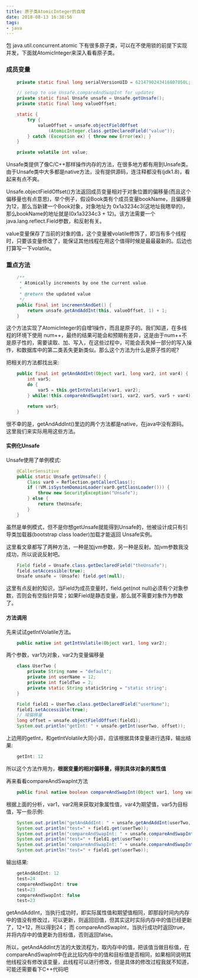 ```yaml
---
title: 原子类AtomicInteger的自增
date: 2018-08-13 16:38:56
tags:
- java
---
```


包 java.util.concurrent.atomic 下有很多原子类，可以在不使用锁的前提下实现并发，下面就AtomicInteger来深入看看原子类。

<!--more-->

### 成员变量
``` java
	private static final long serialVersionUID = 6214790243416807050L;

    // setup to use Unsafe.compareAndSwapInt for updates
    private static final Unsafe unsafe = Unsafe.getUnsafe();
    private static final long valueOffset;

    static {
        try {
            valueOffset = unsafe.objectFieldOffset
                (AtomicInteger.class.getDeclaredField("value"));
        } catch (Exception ex) { throw new Error(ex); }
    }

    private volatile int value;
```
Unsafe类提供了像C/C++那样操作内存的方法，在很多地方都有用到Unsafe类。由于Unsafe类中大多都是native方法，没有提供源码，连注释都没有(jdk1.8)，看起来有点不爽。

Unsafe.objectFieldOffset()方法返回成员变量相对于对象位置的偏移量(而且这个偏移量也有点意思)，举个例子，假设Book类有个成员变量bookName，且偏移量为12，那么当新建一个Book对象，对象地址为 0x1a3234c3(这地址我瞎举的)，那么bookName的地址就是(0x1a3234c3 + 12)。该方法需要一个java.lang.reflect.Field参数，和反射有关。

value变量保存了当前的对象的值，这个变量被volatile修饰了，即当有多个线程时，只要该变量修改了，能保证其他线程在用这个值得时候是最最最新的。后边也打算写一下volatile。

### 重点方法

``` java
	/**
     * Atomically increments by one the current value.
     *
     * @return the updated value
     */
    public final int incrementAndGet() {
        return unsafe.getAndAddInt(this, valueOffset, 1) + 1;
    }
```
这个方法实现了AtomicInteger的自增1操作，而且是原子的。我们知道，在多线程的环境下使用 num++，最终的结果可能会和预期有差异，这是由于num++不是原子性的，需要读取、加、写入，在这些过程中，可能会丢失掉一部分的写入操作，和数据库中的第二类丢失更新类似。那么这个方法为什么是原子性的呢? 

把相关的方法都找出来:
``` java
	public final int getAndAddInt(Object var1, long var2, int var4) {
        int var5;
        do {
            var5 = this.getIntVolatile(var1, var2);
        } while(!this.compareAndSwapInt(var1, var2, var5, var5 + var4));

        return var5;
    }
```
很不幸的是，getAndAddInt()里边的两个方法都是native，在java中没有源码。这里我们来实际用用这些方法。

#### 实例化Unsafe
Unsafe使用了单例模式:

``` java
	@CallerSensitive
    public static Unsafe getUnsafe() {
        Class var0 = Reflection.getCallerClass();
        if (!VM.isSystemDomainLoader(var0.getClassLoader())) {
            throw new SecurityException("Unsafe");
        } else {
            return theUnsafe;
        }
    }
```
虽然是单例模式，但不是你想getUnsafe就能得到Unsafe的，他被设计成只有引导类加载器(bootstrap class loader)加载才能返回 Unsafe实例。

这里看文章都写了两种方法，一种是加jvm参数，另一种是反射。加jvm参数我没成功，所以说说反射吧。

``` java
	Field field = Unsafe.class.getDeclaredField("theUnsafe");
	field.setAccessible(true);
	Unsafe unsafe = (Unsafe) field.get(null);
```
这里有点反射的知识，当Field为成员变量时，field.get(not null)必须有个对象参数，否则会有空指针异常；如果Field是静态变量，那么就不需要对象作为参数了。

#### 方法调用
先来试试getIntVolatile方法。

``` java
	public native int getIntVolatile(Object var1, long var2);
```
两个参数，var1为对象，var2为变量偏移量

``` java
	class UserTwo {
		private String name = "default";
		private int userName = 12;
		private int fieldTwo = 2;
		private static String staticString = "static string";
	}

	Field field1 = UserTwo.class.getDeclaredField("userName");
	field1.setAccessible(true);
	// 域偏移量
	long offset = unsafe.objectFieldOffset(field1);
	System.out.println("getInt: " + unsafe.getInt(userTwo, offset));
```
上边用的getInt，和getIntVolatile大同小异，应该根据具体变量进行选择，输出结果:
``` java
	getInt: 12
```
所以这个方法作用为，**根据变量的相对偏移量，得到具体对象的属性值**

再来看看compareAndSwapInt方法

``` java
	public final native boolean compareAndSwapInt(Object var1, long var2, int var4, int var5);
```
根据上面的分析，var1，var2用来获取对象属性值，var4为期望值，var5为目标值，写一些示例:

``` java
	System.out.println("getAndAddInt: " + unsafe.getAndAddInt(userTwo, offset, 12));
	System.out.println("test=" + field1.get(userTwo));
	System.out.println("compareAndSwapInt: " + unsafe.compareAndSwapInt(userTwo, offset , 24, 23));
	System.out.println("test=" + field1.get(userTwo));
	System.out.println("compareAndSwapInt: " + unsafe.compareAndSwapInt(userTwo, offset , 45, 24));
	System.out.println("test=" + field1.get(userTwo));
```
输出结果:

``` java
	getAndAddInt: 12
	test=24
	compareAndSwapInt: true
	test=23
	compareAndSwapInt: false
	test=23
```
getAndAddInt，当执行成功时，即实际属性值和期望值相同，即那段时间内内存中的值没有修改过，可以更新，则返回旧值，但其实这时实际内存中的值已经更新了，12+12，所以得到24；
而 compareAndSwapInt，当执行成功时返回true，并将内存中的值更新为目标值，否则返回false。

所以，getAndAddInt方法的大致流程为，取内存中的值，把该值当做目标值，在compareAndSwapInt中在此比较内存中的值和目标值是否相同，如果相同说明其他线程没有修改该变量，此线程可以进行修改，但是具体的修改过程我就不知道，可能还需要看下C++代码吧